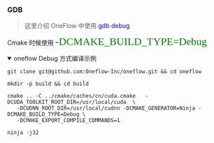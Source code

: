 
### GDB
> 这里介绍 OneFlow 中使用<font color=Blue> gdb  debug</font>

Cmake 时候使用 <font face="黑体" color=green size=5>-DCMAKE_BUILD_TYPE=Debug </font>


<details open>
<summary> oneflow Debug 方式编译示例</summary>

```shell
git clone git@github.com:Oneflow-Inc/oneflow.git && cd oneflow 

mkdir -p build && cd build

cmake .. -C ../cmake/caches/cn/cuda.cmake   -DCUDA_TOOLKIT_ROOT_DIR=/usr/local/cuda  \
   -DCUDNN_ROOT_DIR=/usr/local/cudnn -DCMAKE_GENERATOR=Ninja -DCMAKE_BUILD_TYPE=Debug \
   -DCMAKE_EXPORT_COMPILE_COMMANDS=1

ninja -j32
```
</details>
